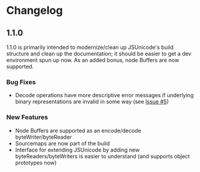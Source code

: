 # Changelog

## 1.1.0

1.1.0 is primarily intended to modernize/clean up JSUnicode's build structure and clean up the documentation; it should be easier to get a dev environment spun up now. As an added bonus, node Buffers are now supported.

### Bug Fixes

* Decode operations have more descriptive error messages if underlying binary representations are invalid in some way (see [Issue #5](https://github.com/JeremyRann/JSUnicode/issues/5))

### New Features

* Node Buffers are supported as an encode/decode byteWriter/byteReader
* Sourcemaps are now part of the build
* Interface for extending JSUnicode by adding new byteReaders/byteWriters is easier to understand (and supports object prototypes now)

